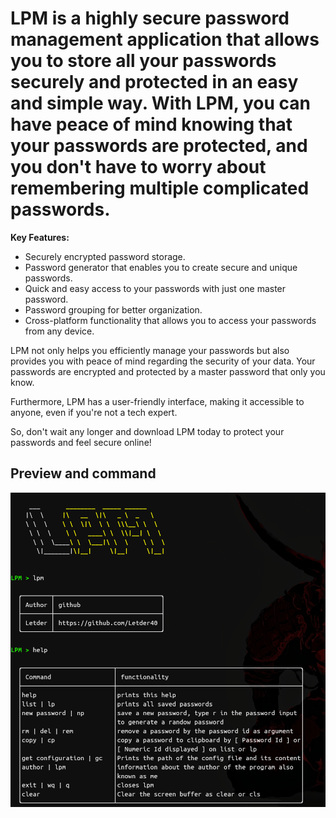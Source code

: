 # LPM is a highly secure password management application that allows you to store all your passwords securely and protected in an easy and simple way. With LPM, you can have peace of mind knowing that your passwords are protected, and you don't have to worry about remembering multiple complicated passwords.

**Key Features:**

- Securely encrypted password storage.
- Password generator that enables you to create secure and unique passwords.
- Quick and easy access to your passwords with just one master password.
- Password grouping for better organization.
- Cross-platform functionality that allows you to access your passwords from any device.

LPM not only helps you efficiently manage your passwords but also provides you with peace of mind regarding the security of your data. Your passwords are encrypted and protected by a master password that only you know.

Furthermore, LPM has a user-friendly interface, making it accessible to anyone, even if you're not a tech expert.

So, don't wait any longer and download LPM today to protect your passwords and feel secure online!

## Preview and command
![Help LPM](media/help.png)

